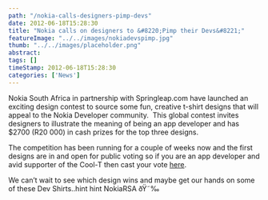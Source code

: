 ```yaml
---
path: "/nokia-calls-designers-pimp-devs" 
date: 2012-06-18T15:28:30 
title: "Nokia calls on designers to &#8220;Pimp their Devs&#8221;" 
featureImage: "../../images/nokiadevspimp.jpg"
thumb: "../../images/placeholder.png" 
abstract:  
tags: [] 
timeStamp: 2012-06-18T15:28:30 
categories: ['News'] 
---
```


<p>Nokia South Africa in partnership with Springleap.com have launched an exciting design contest to source some fun, creative t-shirt designs that will appeal to the Nokia Developer community.  This global contest invites designers to illustrate the meaning of being an app developer and has $2700 (R20 000) in cash prizes for the top three designs.</p>
<p>The competition has been running for a couple of weeks now and the first designs are in and open for public voting so if you are an app developer and avid supporter of the Cool-T then cast your vote <a href="http://www.springleap.com/designs/competitions/design-contest-nokia-pimp-our-devs-2700-in-prizes" target="_blank">here</a>.</p>
<p>We can&#8217;t wait to see which design wins and maybe get our hands on some of these Dev Shirts..hint hint NokiaRSA ðŸ˜‰</p>
